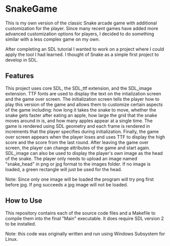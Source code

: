 # SnakeGame
This is my own version of the classic Snake arcade game with additional customization for the player. Since many recent games have added more advanced customization options for players, I decided to do something similar with a less complex game on my own. 

After completing an SDL tutorial I wanted to work on a project where I could apply the tool I had learned. I thought of Snake as a simple first project to develop in SDL.

## Features
This project uses core SDL, the SDL_ttf extension, and the SDL_image extension. TTF fonts are used to display the text on the intialization screen and the game over screen. The initialization screen tells the player how to play this version of the game and allows them to customize certain aspects of the game including: how long it takes the snake to move, whether the snake gets faster after eating an apple, how large the grid that the snake moves around in is, and how many apples appear at a single time. The game is rendered using SDL geometry and each frame is rendered in increments that the player specifies during initialization. Finally, the game over screen appears when the player loses and uses TTF to display the high score and the score from the last round. After leaving the game over screen, the player can change attributes of the game and start again. SDL_image can also be used to display the player's own image as the head of the snake. The player only needs to upload an image named "snake_head" in png or jpg format to the images folder. If no image is loaded, a green rectangle will just be used for the head.

Note: Since only one image will be loaded the program will try png first before jpg. If png succeeds a jpg image will not be loaded.
## How to Use
This repository contains each of the source code files and a Makefile to compile them into the final "Main" executable. It does require SDL version 2 to be installed. 

Note: this code was originally written and run using Windows Subsystem for Linux.
